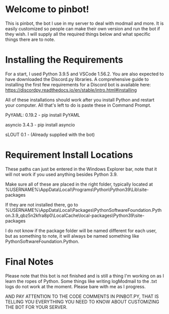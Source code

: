 # Welcome to pinbot!

This is pinbot, the bot I use in my server to deal with modmail and more. It is easily customized so people can make their own version and run the bot if they wish. I will supply all the required things below and what specific things there are to note. 

# Installing the Requirements

For a start, I used Python 3.9.5 and VSCode 1.56.2. You are also expected to have downloaded the Discord.py libraries. A comprehensive guide to installing the first few requirements for a Discord bot is available here: https://discordpy.readthedocs.io/en/stable/intro.html#installing

All of these installations should work after you install Python and restart your computer. All that's left to do is paste these in Command Prompt.

PyYAML: 0.19.2 - pip install PyYAML

asyncio 3.4.3 - pip install asyncio

sLOUT 0.1 - (Already supplied with the bot)

# Requirement Install Locations

These paths can just be entered in the Windows Explorer bar, note that it will not work if you used anything besides Python 3.9.

Make sure all of these are placed in the right folder, typically located at %USERNAME%\AppData\Local\Programs\Python\Python39\Lib\site-packages

If they are not installed there, go to %USERNAME%\AppData\Local\Packages\PythonSoftwareFoundation.Python.3.9_qbz5n2kfra8p0\LocalCache\local-packages\Python39\site-packages

I do not know if the package folder will be named different for each user, but as something to note, it will always be named something like PythonSoftwareFoundation.Python.

# Final Notes

Please note that this bot is not finished and is still a thing I'm working on as I learn the ropes of Python. Some things like writing logModmail to the .txt logs do not work at the moment. Please bare with me as I progress.

AND PAY ATTENTION TO THE CODE COMMENTS IN PINBOT.PY, THAT IS TELLING YOU EVERYTHING YOU NEED TO KNOW ABOUT CUSTOMIZING THE BOT FOR YOUR SERVER.
